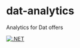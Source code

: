 # dat-analytics
Analytics for Dat offers

[![.NET](https://github.com/YuraVas/dat-analytics/actions/workflows/dotnet.yml/badge.svg?branch=develop)](https://github.com/YuraVas/dat-analytics/actions/workflows/dotnet.yml)
